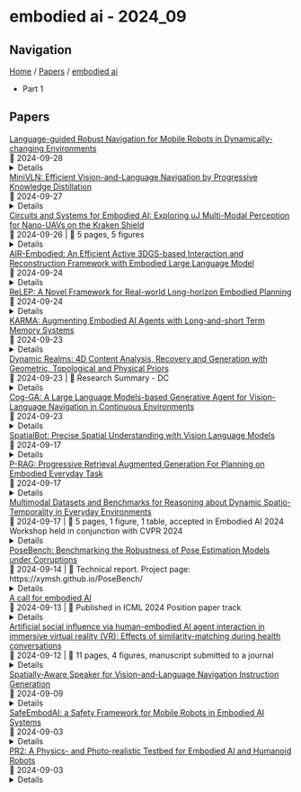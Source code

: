 # embodied ai - 2024_09

## Navigation

[Home](https://arxcompass.github.io) / [Papers](https://arxcompass.github.io/papers) / [embodied ai](https://arxcompass.github.io/papers/embodied_ai)

- Part 1

## Papers

<div class="paper-card">
    <div class="paper-title"><a href="http://arxiv.org/abs/2409.19459v1">Language-guided Robust Navigation for Mobile Robots in Dynamically-changing Environments</a></div>
    <div class="paper-meta">
      📅 2024-09-28
    </div>
    <details class="paper-abstract">
      In this paper, we develop an embodied AI system for human-in-the-loop navigation with a wheeled mobile robot. We propose a direct yet effective method of monitoring the robot's current plan to detect changes in the environment that impact the intended trajectory of the robot significantly and then query a human for feedback. We also develop a means to parse human feedback expressed in natural language into local navigation waypoints and integrate it into a global planning system, by leveraging a map of semantic features and an aligned obstacle map. Extensive testing in simulation and physical hardware experiments with a resource-constrained wheeled robot tasked to navigate in a real-world environment validate the efficacy and robustness of our method. This work can support applications like precision agriculture and construction, where persistent monitoring of the environment provides a human with information about the environment state.
    </details>
</div>
<div class="paper-card">
    <div class="paper-title"><a href="http://arxiv.org/abs/2409.18800v1">MiniVLN: Efficient Vision-and-Language Navigation by Progressive Knowledge Distillation</a></div>
    <div class="paper-meta">
      📅 2024-09-27
    </div>
    <details class="paper-abstract">
      In recent years, Embodied Artificial Intelligence (Embodied AI) has advanced rapidly, yet the increasing size of models conflicts with the limited computational capabilities of Embodied AI platforms. To address this challenge, we aim to achieve both high model performance and practical deployability. Specifically, we focus on Vision-and-Language Navigation (VLN), a core task in Embodied AI. This paper introduces a two-stage knowledge distillation framework, producing a student model, MiniVLN, and showcasing the significant potential of distillation techniques in developing lightweight models. The proposed method aims to capture fine-grained knowledge during the pretraining phase and navigation-specific knowledge during the fine-tuning phase. Our findings indicate that the two-stage distillation approach is more effective in narrowing the performance gap between the teacher model and the student model compared to single-stage distillation. On the public R2R and REVERIE benchmarks, MiniVLN achieves performance on par with the teacher model while having only about 12% of the teacher model's parameter count.
    </details>
</div>
<div class="paper-card">
    <div class="paper-title"><a href="http://arxiv.org/abs/2410.09054v1">Circuits and Systems for Embodied AI: Exploring uJ Multi-Modal Perception for Nano-UAVs on the Kraken Shield</a></div>
    <div class="paper-meta">
      📅 2024-09-26
      | 💬 5 pages, 5 figures
    </div>
    <details class="paper-abstract">
      Embodied artificial intelligence (AI) requires pushing complex multi-modal models to the extreme edge for time-constrained tasks such as autonomous navigation of robots and vehicles. On small form-factor devices, e.g., nano-sized unmanned aerial vehicles (UAVs), such challenges are exacerbated by stringent constraints on energy efficiency and weight. In this paper, we explore embodied multi-modal AI-based perception for Nano-UAVs with the Kraken shield, a 7g multi-sensor (frame-based and event-based imagers) board based on Kraken, a 22 nm SoC featuring multiple acceleration engines for multi-modal event and frame-based inference based on spiking (SNN) and ternary (TNN) neural networks, respectively. Kraken can execute SNN real-time inference for depth estimation at 1.02k inf/s, 18 {\mu}J/inf, TNN real-time inference for object classification at 10k inf/s, 6 {\mu}J/inf, and real-time inference for obstacle avoidance at 221 frame/s, 750 {\mu}J/inf.
    </details>
</div>
<div class="paper-card">
    <div class="paper-title"><a href="http://arxiv.org/abs/2409.16019v1">AIR-Embodied: An Efficient Active 3DGS-based Interaction and Reconstruction Framework with Embodied Large Language Model</a></div>
    <div class="paper-meta">
      📅 2024-09-24
    </div>
    <details class="paper-abstract">
      Recent advancements in 3D reconstruction and neural rendering have enhanced the creation of high-quality digital assets, yet existing methods struggle to generalize across varying object shapes, textures, and occlusions. While Next Best View (NBV) planning and Learning-based approaches offer solutions, they are often limited by predefined criteria and fail to manage occlusions with human-like common sense. To address these problems, we present AIR-Embodied, a novel framework that integrates embodied AI agents with large-scale pretrained multi-modal language models to improve active 3DGS reconstruction. AIR-Embodied utilizes a three-stage process: understanding the current reconstruction state via multi-modal prompts, planning tasks with viewpoint selection and interactive actions, and employing closed-loop reasoning to ensure accurate execution. The agent dynamically refines its actions based on discrepancies between the planned and actual outcomes. Experimental evaluations across virtual and real-world environments demonstrate that AIR-Embodied significantly enhances reconstruction efficiency and quality, providing a robust solution to challenges in active 3D reconstruction.
    </details>
</div>
<div class="paper-card">
    <div class="paper-title"><a href="http://arxiv.org/abs/2409.15658v1">ReLEP: A Novel Framework for Real-world Long-horizon Embodied Planning</a></div>
    <div class="paper-meta">
      📅 2024-09-24
    </div>
    <details class="paper-abstract">
      Real-world long-horizon embodied planning underpins embodied AI. To accomplish long-horizon tasks, agents need to decompose abstract instructions into detailed steps. Prior works mostly rely on GPT-4V for task decomposition into predefined actions, which limits task diversity due to GPT-4V's finite understanding of larger skillsets. Therefore, we present ReLEP, a groundbreaking framework for Real world Long-horizon Embodied Planning, which can accomplish a wide range of daily tasks. At its core lies a fine-tuned large vision language model that formulates plans as sequences of skill functions according to input instruction and scene image. These functions are selected from a carefully designed skill library. ReLEP is also equipped with a Memory module for plan and status recall, and a Robot Configuration module for versatility across robot types. In addition, we propose a semi-automatic data generation pipeline to tackle dataset scarcity. Real-world off-line experiments across eight daily embodied tasks demonstrate that ReLEP is able to accomplish long-horizon embodied tasks and outperforms other state-of-the-art baseline methods.
    </details>
</div>
<div class="paper-card">
    <div class="paper-title"><a href="http://arxiv.org/abs/2409.14908v1">KARMA: Augmenting Embodied AI Agents with Long-and-short Term Memory Systems</a></div>
    <div class="paper-meta">
      📅 2024-09-23
    </div>
    <details class="paper-abstract">
      Embodied AI agents responsible for executing interconnected, long-sequence household tasks often face difficulties with in-context memory, leading to inefficiencies and errors in task execution. To address this issue, we introduce KARMA, an innovative memory system that integrates long-term and short-term memory modules, enhancing large language models (LLMs) for planning in embodied agents through memory-augmented prompting. KARMA distinguishes between long-term and short-term memory, with long-term memory capturing comprehensive 3D scene graphs as representations of the environment, while short-term memory dynamically records changes in objects' positions and states. This dual-memory structure allows agents to retrieve relevant past scene experiences, thereby improving the accuracy and efficiency of task planning. Short-term memory employs strategies for effective and adaptive memory replacement, ensuring the retention of critical information while discarding less pertinent data. Compared to state-of-the-art embodied agents enhanced with memory, our memory-augmented embodied AI agent improves success rates by 1.3x and 2.3x in Composite Tasks and Complex Tasks within the AI2-THOR simulator, respectively, and enhances task execution efficiency by 3.4x and 62.7x. Furthermore, we demonstrate that KARMA's plug-and-play capability allows for seamless deployment on real-world robotic systems, such as mobile manipulation platforms.Through this plug-and-play memory system, KARMA significantly enhances the ability of embodied agents to generate coherent and contextually appropriate plans, making the execution of complex household tasks more efficient. The experimental videos from the work can be found at https://youtu.be/4BT7fnw9ehs.
    </details>
</div>
<div class="paper-card">
    <div class="paper-title"><a href="http://arxiv.org/abs/2409.14692v1">Dynamic Realms: 4D Content Analysis, Recovery and Generation with Geometric, Topological and Physical Priors</a></div>
    <div class="paper-meta">
      📅 2024-09-23
      | 💬 Research Summary - DC
    </div>
    <details class="paper-abstract">
      My research focuses on the analysis, recovery, and generation of 4D content, where 4D includes three spatial dimensions (x, y, z) and a temporal dimension t, such as shape and motion. This focus goes beyond static objects to include dynamic changes over time, providing a comprehensive understanding of both spatial and temporal variations. These techniques are critical in applications like AR/VR, embodied AI, and robotics. My research aims to make 4D content generation more efficient, accessible, and higher in quality by incorporating geometric, topological, and physical priors. I also aim to develop effective methods for 4D content recovery and analysis using these priors.
    </details>
</div>
<div class="paper-card">
    <div class="paper-title"><a href="http://arxiv.org/abs/2409.02522v2">Cog-GA: A Large Language Models-based Generative Agent for Vision-Language Navigation in Continuous Environments</a></div>
    <div class="paper-meta">
      📅 2024-09-23
    </div>
    <details class="paper-abstract">
      Vision Language Navigation in Continuous Environments (VLN-CE) represents a frontier in embodied AI, demanding agents to navigate freely in unbounded 3D spaces solely guided by natural language instructions. This task introduces distinct challenges in multimodal comprehension, spatial reasoning, and decision-making. To address these challenges, we introduce Cog-GA, a generative agent founded on large language models (LLMs) tailored for VLN-CE tasks. Cog-GA employs a dual-pronged strategy to emulate human-like cognitive processes. Firstly, it constructs a cognitive map, integrating temporal, spatial, and semantic elements, thereby facilitating the development of spatial memory within LLMs. Secondly, Cog-GA employs a predictive mechanism for waypoints, strategically optimizing the exploration trajectory to maximize navigational efficiency. Each waypoint is accompanied by a dual-channel scene description, categorizing environmental cues into 'what' and 'where' streams as the brain. This segregation enhances the agent's attentional focus, enabling it to discern pertinent spatial information for navigation. A reflective mechanism complements these strategies by capturing feedback from prior navigation experiences, facilitating continual learning and adaptive replanning. Extensive evaluations conducted on VLN-CE benchmarks validate Cog-GA's state-of-the-art performance and ability to simulate human-like navigation behaviors. This research significantly contributes to the development of strategic and interpretable VLN-CE agents.
    </details>
</div>
<div class="paper-card">
    <div class="paper-title"><a href="http://arxiv.org/abs/2406.13642v6">SpatialBot: Precise Spatial Understanding with Vision Language Models</a></div>
    <div class="paper-meta">
      📅 2024-09-17
    </div>
    <details class="paper-abstract">
      Vision Language Models (VLMs) have achieved impressive performance in 2D image understanding, however they are still struggling with spatial understanding which is the foundation of Embodied AI. In this paper, we propose SpatialBot for better spatial understanding by feeding both RGB and depth images. Additionally, we have constructed the SpatialQA dataset, which involves multi-level depth-related questions to train VLMs for depth understanding. Finally, we present SpatialBench to comprehensively evaluate VLMs' capabilities in spatial understanding at different levels. Extensive experiments on our spatial-understanding benchmark, general VLM benchmarks and Embodied AI tasks, demonstrate the remarkable improvements of SpatialBot trained on SpatialQA. The model, code and data are available at https://github.com/BAAI-DCAI/SpatialBot.
    </details>
</div>
<div class="paper-card">
    <div class="paper-title"><a href="http://arxiv.org/abs/2409.11279v1">P-RAG: Progressive Retrieval Augmented Generation For Planning on Embodied Everyday Task</a></div>
    <div class="paper-meta">
      📅 2024-09-17
    </div>
    <details class="paper-abstract">
      Embodied Everyday Task is a popular task in the embodied AI community, requiring agents to make a sequence of actions based on natural language instructions and visual observations. Traditional learning-based approaches face two challenges. Firstly, natural language instructions often lack explicit task planning. Secondly, extensive training is required to equip models with knowledge of the task environment. Previous works based on Large Language Model (LLM) either suffer from poor performance due to the lack of task-specific knowledge or rely on ground truth as few-shot samples. To address the above limitations, we propose a novel approach called Progressive Retrieval Augmented Generation (P-RAG), which not only effectively leverages the powerful language processing capabilities of LLMs but also progressively accumulates task-specific knowledge without ground-truth. Compared to the conventional RAG methods, which retrieve relevant information from the database in a one-shot manner to assist generation, P-RAG introduces an iterative approach to progressively update the database. In each iteration, P-RAG retrieves the latest database and obtains historical information from the previous interaction as experiential references for the current interaction. Moreover, we also introduce a more granular retrieval scheme that not only retrieves similar tasks but also incorporates retrieval of similar situations to provide more valuable reference experiences. Extensive experiments reveal that P-RAG achieves competitive results without utilizing ground truth and can even further improve performance through self-iterations.
    </details>
</div>
<div class="paper-card">
    <div class="paper-title"><a href="http://arxiv.org/abs/2408.11347v2">Multimodal Datasets and Benchmarks for Reasoning about Dynamic Spatio-Temporality in Everyday Environments</a></div>
    <div class="paper-meta">
      📅 2024-09-17
      | 💬 5 pages, 1 figure, 1 table, accepted in Embodied AI 2024 Workshop held in conjunction with CVPR 2024
    </div>
    <details class="paper-abstract">
      We used a 3D simulator to create artificial video data with standardized annotations, aiming to aid in the development of Embodied AI. Our question answering (QA) dataset measures the extent to which a robot can understand human behavior and the environment in a home setting. Preliminary experiments suggest our dataset is useful in measuring AI's comprehension of daily life. \end{abstract}
    </details>
</div>
<div class="paper-card">
    <div class="paper-title"><a href="http://arxiv.org/abs/2406.14367v2">PoseBench: Benchmarking the Robustness of Pose Estimation Models under Corruptions</a></div>
    <div class="paper-meta">
      📅 2024-09-14
      | 💬 Technical report. Project page: https://xymsh.github.io/PoseBench/
    </div>
    <details class="paper-abstract">
      Pose estimation aims to accurately identify anatomical keypoints in humans and animals using monocular images, which is crucial for various applications such as human-machine interaction, embodied AI, and autonomous driving. While current models show promising results, they are typically trained and tested on clean data, potentially overlooking the corruption during real-world deployment and thus posing safety risks in practical scenarios. To address this issue, we introduce PoseBench, a comprehensive benchmark designed to evaluate the robustness of pose estimation models against real-world corruption. We evaluated 60 representative models, including top-down, bottom-up, heatmap-based, regression-based, and classification-based methods, across three datasets for human and animal pose estimation. Our evaluation involves 10 types of corruption in four categories: 1) blur and noise, 2) compression and color loss, 3) severe lighting, and 4) masks. Our findings reveal that state-of-the-art models are vulnerable to common real-world corruptions and exhibit distinct behaviors when tackling human and animal pose estimation tasks. To improve model robustness, we delve into various design considerations, including input resolution, pre-training datasets, backbone capacity, post-processing, and data augmentations. We hope that our benchmark will serve as a foundation for advancing research in robust pose estimation. The benchmark and source code will be released at https://xymsh.github.io/PoseBench
    </details>
</div>
<div class="paper-card">
    <div class="paper-title"><a href="http://arxiv.org/abs/2402.03824v4">A call for embodied AI</a></div>
    <div class="paper-meta">
      📅 2024-09-13
      | 💬 Published in ICML 2024 Position paper track
    </div>
    <details class="paper-abstract">
      We propose Embodied AI as the next fundamental step in the pursuit of Artificial General Intelligence, juxtaposing it against current AI advancements, particularly Large Language Models. We traverse the evolution of the embodiment concept across diverse fields - philosophy, psychology, neuroscience, and robotics - to highlight how EAI distinguishes itself from the classical paradigm of static learning. By broadening the scope of Embodied AI, we introduce a theoretical framework based on cognitive architectures, emphasizing perception, action, memory, and learning as essential components of an embodied agent. This framework is aligned with Friston's active inference principle, offering a comprehensive approach to EAI development. Despite the progress made in the field of AI, substantial challenges, such as the formulation of a novel AI learning theory and the innovation of advanced hardware, persist. Our discussion lays down a foundational guideline for future Embodied AI research. Highlighting the importance of creating Embodied AI agents capable of seamless communication, collaboration, and coexistence with humans and other intelligent entities within real-world environments, we aim to steer the AI community towards addressing the multifaceted challenges and seizing the opportunities that lie ahead in the quest for AGI.
    </details>
</div>
<div class="paper-card">
    <div class="paper-title"><a href="http://arxiv.org/abs/2406.05486v2">Artificial social influence via human-embodied AI agent interaction in immersive virtual reality (VR): Effects of similarity-matching during health conversations</a></div>
    <div class="paper-meta">
      📅 2024-09-12
      | 💬 11 pages, 4 figures, manuscript submitted to a journal
    </div>
    <details class="paper-abstract">
      Interactions with artificial intelligence (AI) based agents can positively influence human behavior and judgment. However, studies to date focus on text-based conversational agents (CA) with limited embodiment, restricting our understanding of how social influence principles, such as similarity, apply to AI agents (i.e., artificial social influence). We address this gap by leveraging the latest advances in AI (language models) and combining them with immersive virtual reality (VR). Specifically, we built VR-ECAs, or embodied conversational agents that can naturally converse with humans about health-related topics in a virtual environment. Then we manipulated interpersonal similarity via gender matching and examined its effects on biobehavioral (i.e., gaze), social (e.g., agent likeability), and behavioral outcomes (i.e., healthy snack selection). We found an interesting interaction effect between agent and participant gender on biobehavioral outcomes: discussing health with opposite-gender agents tended to enhance gaze duration, with the effect stronger for male participants compared to their female counterparts. A similar directional pattern was observed for healthy snack selection, though it was not statistically significant. In addition, female participants liked the VR-ECAs more than their male counterparts, regardless of the gender of the VR-ECAs. Finally, participants experienced greater presence while conversing with VR-embodied agents than chatting with text-only agents. Overall, our findings highlight embodiment as a crucial factor of influence of AI on human behavior, and our paradigm enables new experimental research at the intersection of social influence, human-AI communication, and immersive virtual reality (VR).
    </details>
</div>
<div class="paper-card">
    <div class="paper-title"><a href="http://arxiv.org/abs/2409.05583v1">Spatially-Aware Speaker for Vision-and-Language Navigation Instruction Generation</a></div>
    <div class="paper-meta">
      📅 2024-09-09
    </div>
    <details class="paper-abstract">
      Embodied AI aims to develop robots that can \textit{understand} and execute human language instructions, as well as communicate in natural languages. On this front, we study the task of generating highly detailed navigational instructions for the embodied robots to follow. Although recent studies have demonstrated significant leaps in the generation of step-by-step instructions from sequences of images, the generated instructions lack variety in terms of their referral to objects and landmarks. Existing speaker models learn strategies to evade the evaluation metrics and obtain higher scores even for low-quality sentences. In this work, we propose SAS (Spatially-Aware Speaker), an instruction generator or \textit{Speaker} model that utilises both structural and semantic knowledge of the environment to produce richer instructions. For training, we employ a reward learning method in an adversarial setting to avoid systematic bias introduced by language evaluation metrics. Empirically, our method outperforms existing instruction generation models, evaluated using standard metrics. Our code is available at \url{https://github.com/gmuraleekrishna/SAS}.
    </details>
</div>
<div class="paper-card">
    <div class="paper-title"><a href="http://arxiv.org/abs/2409.01630v1">SafeEmbodAI: a Safety Framework for Mobile Robots in Embodied AI Systems</a></div>
    <div class="paper-meta">
      📅 2024-09-03
    </div>
    <details class="paper-abstract">
      Embodied AI systems, including AI-powered robots that autonomously interact with the physical world, stand to be significantly advanced by Large Language Models (LLMs), which enable robots to better understand complex language commands and perform advanced tasks with enhanced comprehension and adaptability, highlighting their potential to improve embodied AI capabilities. However, this advancement also introduces safety challenges, particularly in robotic navigation tasks. Improper safety management can lead to failures in complex environments and make the system vulnerable to malicious command injections, resulting in unsafe behaviours such as detours or collisions. To address these issues, we propose \textit{SafeEmbodAI}, a safety framework for integrating mobile robots into embodied AI systems. \textit{SafeEmbodAI} incorporates secure prompting, state management, and safety validation mechanisms to secure and assist LLMs in reasoning through multi-modal data and validating responses. We designed a metric to evaluate mission-oriented exploration, and evaluations in simulated environments demonstrate that our framework effectively mitigates threats from malicious commands and improves performance in various environment settings, ensuring the safety of embodied AI systems. Notably, In complex environments with mixed obstacles, our method demonstrates a significant performance increase of 267\% compared to the baseline in attack scenarios, highlighting its robustness in challenging conditions.
    </details>
</div>
<div class="paper-card">
    <div class="paper-title"><a href="http://arxiv.org/abs/2409.01559v1">PR2: A Physics- and Photo-realistic Testbed for Embodied AI and Humanoid Robots</a></div>
    <div class="paper-meta">
      📅 2024-09-03
    </div>
    <details class="paper-abstract">
      This paper presents the development of a Physics-realistic and Photo-\underline{r}ealistic humanoid robot testbed, PR2, to facilitate collaborative research between Embodied Artificial Intelligence (Embodied AI) and robotics. PR2 offers high-quality scene rendering and robot dynamic simulation, enabling (i) the creation of diverse scenes using various digital assets, (ii) the integration of advanced perception or foundation models, and (iii) the implementation of planning and control algorithms for dynamic humanoid robot behaviors based on environmental feedback. The beta version of PR2 has been deployed for the simulation track of a nationwide full-size humanoid robot competition for college students, attracting 137 teams and over 400 participants within four months. This competition covered traditional tasks in bipedal walking, as well as novel challenges in loco-manipulation and language-instruction-based object search, marking a first for public college robotics competitions. A retrospective analysis of the competition suggests that future events should emphasize the integration of locomotion with manipulation and perception. By making the PR2 testbed publicly available at https://github.com/pr2-humanoid/PR2-Platform, we aim to further advance education and training in humanoid robotics.
    </details>
</div>
